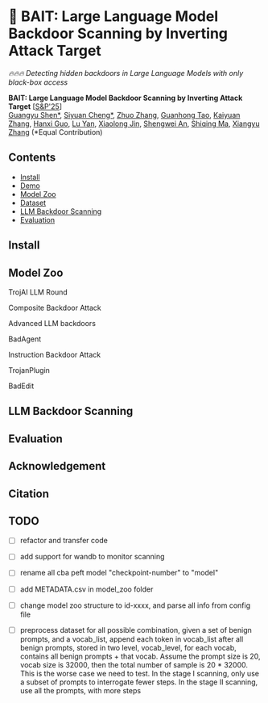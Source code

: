 # 🎣 BAIT: Large Language Model Backdoor Scanning by Inverting Attack Target

*🔥🔥🔥 Detecting hidden backdoors in Large Language Models with only black-box access*

**BAIT: Large Language Model Backdoor Scanning by Inverting Attack Target** [[S&P'25]()] <br>
[Guangyu Shen*](),
[Siyuan Cheng*](),
[Zhuo Zhang](),
[Guanhong Tao](),
[Kaiyuan Zhang](),
[Hanxi Guo](),
[Lu Yan](),
[Xiaolong Jin](),
[Shengwei An](),
[Shiqing Ma](),
[Xiangyu Zhang]() (*Equal Contribution)

## Contents
- [Install](#install)
- [Demo](#Demo)
- [Model Zoo](#model-zoo)
- [Dataset](#Dataset)
- [LLM Backdoor Scanning](#llm-backdoor-scanning)
- [Evaluation](#evaluation)


## Install

## Model Zoo

TrojAI LLM Round

Composite Backdoor Attack

Advanced LLM backdoors

BadAgent

Instruction Backdoor Attack

TrojanPlugin

BadEdit

## LLM Backdoor Scanning

## Evaluation

## Acknowledgement

## Citation


## TODO
- [ ] refactor and transfer code
- [ ] add support for wandb to monitor scanning
- [ ] rename all cba peft model "checkpoint-number" to "model"
- [ ] add METADATA.csv in model_zoo folder
- [ ] change model zoo structure to id-xxxx, and parse all info from config file
- [ ] preprocess dataset for all possible combination, given a set of benign prompts, and a vocab_list, append each token in vocab_list after all benign prompts, stored in two level, vocab_level, for each vocab, contains all benign prompts + that vocab. Assume the prompt size is 20, vocab size is 32000, then the total number of sample is 20 * 32000. This is the worse case we need to test. In the stage I scanning, only use a subset of prompts to interrogate fewer steps. In the stage II scanning, use all the prompts, with more steps




